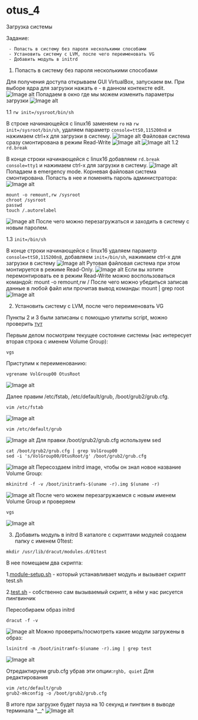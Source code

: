 # otus_4
Загрузка системы

   Задание:
    
     - Попасть в систему без пароля несколькими способами
     - Установить систему с LVM, после чего переименовать VG
     - Добавить модуль в initrd
     
1. Попасть в систему без пароля несколькими способами

Для получения доступа открываем GUI VirtualBox, запускаем вм. При выборе ядра для загрузки нажать e - в данном контексте edit.
![Image alt](https://github.com/Edo1993/otus_4/raw/master/1.png)
Попадаем в окно где мы можем изменить параметры загрузки
![Image alt](https://github.com/Edo1993/otus_4/raw/master/2.png)

  1.1 ```rw init=/sysroot/bin/sh```
  
В строке начинающейся с linux16 заменяем ```ro``` на ```rw init=/sysroot/bin/sh```, удаляем параметр ```console=ttS0,115200n8``` и нажимаем сtrl+x для загрузки в систему.
![Image alt](https://github.com/Edo1993/otus_4/raw/master/sysr1.png)
Файловая система сразу смонтирована в режим Read-Write
![Image alt](https://github.com/Edo1993/otus_4/raw/master/sysr2.png)
![Image alt](https://github.com/Edo1993/otus_4/raw/master/sysr3.png)
  1.2 ```rd.break```
  
В конце строки начинающейся с linux16 добавляем ```rd.break console=tty1``` и нажимаем сtrl-x для загрузки в систему.
![Image alt](https://github.com/Edo1993/otus_4/raw/master/2.png)
Попадаем в emergency mode. Корневая файловая система смонтирована. Попасть в нее и поменять пароль администратора:
![Image alt](https://github.com/Edo1993/otus_4/raw/master/3.png)
```
mount -o remount,rw /sysroot
chroot /sysroot
passwd
touch /.autorelabel
```
![Image alt](https://github.com/Edo1993/otus_4/raw/master/4.png)
После чего можно перезагружаться и заходить в систему с новым паролем.

  1.3 ```init=/bin/sh```
  
В конце строки начинающейся с linux16 удаляем параметр ```console=ttS0,115200n8```, добавляем ```init=/bin/sh```,
нажимаем сtrl-x для загрузки в систему
![Image alt](https://github.com/Edo1993/otus_4/raw/master/s1.png)
Рутовая файловая система при этом монтируется в режиме Read-Only.
![Image alt](https://github.com/Edo1993/otus_4/raw/master/s2.png)
Если вы хотите перемонтировать ее в режим Read-Write можно воспользоваться командой:
mount -o remount,rw /
После чего можно убедиться записав данные в любой файл или прочитав вывод команды:
mount | grep root
![Image alt](https://github.com/Edo1993/otus_4/raw/master/s3.png)


2. Установить систему с LVM, после чего переименовать VG

Пункты 2 и 3 были записаны с помощью утилиты script, можно проверить 
[тут](https://github.com/Edo1993/otus_4/blob/master/homework4.txt)

Первым делом посмотрим текущее состояние системы (нас интересует вторая строка с именем Volume Group):
```
vgs
```
Приступим к переименованию:
```
vgrename VolGroup00 OtusRoot
```
![Image alt](https://github.com/Edo1993/otus_4/raw/master/21.png)

Далее правим /etc/fstab, /etc/default/grub, /boot/grub2/grub.cfg.
```
vim /etc/fstab
```
![Image alt](https://github.com/Edo1993/otus_4/raw/master/22.png)
```
vim /etc/default/grub
```
![Image alt](https://github.com/Edo1993/otus_4/raw/master/23.png)
Для правки /boot/grub2/grub.cfg используем sed
```
cat /boot/grub2/grub.cfg | grep VolGroup00
sed -i 's/VolGroup00/OtusRoot/g' /boot/grub2/grub.cfg
```
![Image alt](https://github.com/Edo1993/otus_4/raw/master/24.png)
Пересоздаем initrd image, чтобы он знал новое название Volume Group:
```
mkinitrd -f -v /boot/initramfs-$(uname -r).img $(uname -r)
```
![Image alt](https://github.com/Edo1993/otus_4/raw/master/26.png)
После чего можем перезагружаемся с новым именем Volume Group и проверяем
```
vgs
```
![Image alt](https://github.com/Edo1993/otus_4/raw/master/25.png)


3. Добавить модуль в initrd
В каталоге с скриптами модулей создаем папку с именем 01test:
```
mkdir /usr/lib/dracut/modules.d/01test
```
В нее помещаем два скрипта:

1.[module-setup.sh](https://gist.github.com/lalbrekht/e51b2580b47bb5a150bd1a002f16ae85) - который устанавливает модуль и вызывает скрипт test.sh

2.[test.sh](https://gist.github.com/lalbrekht/ac45d7a6c6856baea348e64fac43faf0) - собственно сам вызываемый скрипт, в нём у нас рисуется пингвинчик

Пересобираем образ initrd
```
dracut -f -v
```
![Image alt](https://github.com/Edo1993/otus_4/raw/master/31.png)
Можно проверить/посмотреть какие модули загружены в образ:
```
lsinitrd -m /boot/initramfs-$(uname -r).img | grep test
```
![Image alt](https://github.com/Edo1993/otus_4/raw/master/32.png)

Отредактируем grub.cfg убрав эти опции:```rghb, quiet```
Для редактирования
```
vim /etc/default/grub
grub2-mkconfig -o /boot/grub2/grub.cfg
```

В итоге при загрузке будет пауза на 10 секунд и пингвин в выводе терминала ^__^
![Image alt](https://github.com/Edo1993/otus_4/raw/master/33.png)
